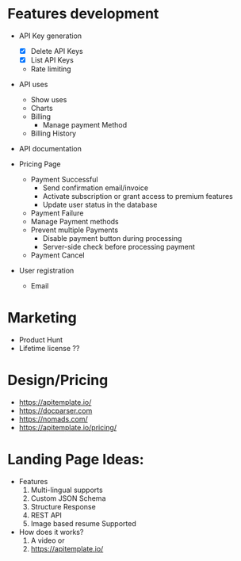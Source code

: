 # Features development
* API Key generation
  * [x] Delete API Keys
  * [x] List API Keys
  * Rate limiting

* API uses
  * Show uses
  * Charts
  * Billing
    * Manage payment Method
  * Billing History
* API documentation
* Pricing Page
  * Payment Successful
    * Send confirmation email/invoice
    * Activate subscription or grant access to premium features
    * Update user status in the database
  * Payment Failure
  * Manage Payment methods
  * Prevent multiple Payments
    * Disable payment button during processing
    * Server-side check before processing payment
  * Payment Cancel
* User registration
  * Email

# Marketing
* Product Hunt
* Lifetime license ?? 


# Design/Pricing
* https://apitemplate.io/
* https://docparser.com
* https://nomads.com/
* https://apitemplate.io/pricing/

# Landing Page Ideas:
* Features
  1. Multi-lingual supports
  2. Custom JSON Schema
  3. Structure Response
  4. REST API
  5. Image based resume Supported
* How does it works?
  1. A video or
  2. https://apitemplate.io/
